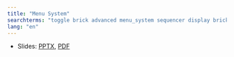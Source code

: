 ```yaml
---
title: "Menu System"
searchterms: "toggle brick advanced menu_system sequencer display brick brick_buttons"
lang: "en"
---
```

 <ul>
 <li class="ng-binding">Slides:
 <a href="ProgrammingLessons/advanced/MenuSystem.pptx">PPTX</a>,
 <a href="ProgrammingLessons/advanced/MenuSystem.pdf">PDF</a>
 </li>
 </ul>
